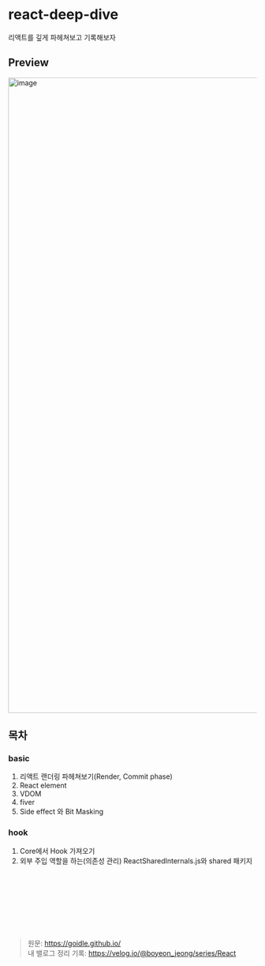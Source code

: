 # react-deep-dive
리액트를 깊게 파헤쳐보고 기록해보자

## Preview
<img width="1287" alt="image" src="https://github.com/boyeonJ/react-deep-dive/assets/32887635/40d1247a-cfe5-461b-913d-d88c09673735">

## 목차
### basic
01. 리액트 랜더링 파헤쳐보기(Render, Commit phase)
02. React element 
03. VDOM
04. fiver
05. Side effect 와 Bit Masking

### hook
01. Core에서 Hook 가져오기
02. 외부 주입 역할을 하는(의존성 관리) ReactSharedInternals.js와 shared 패키지




<br/> <br/> <br/> <br/>
--
> 원문: https://goidle.github.io/ <br/>
> 내 밸로그 정리 기록: https://velog.io/@boyeon_jeong/series/React

